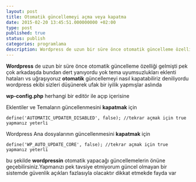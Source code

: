 ```yaml
---
layout: post
title: Otomatik güncellemeyi açma veya kapatma
date: 2015-02-20 13:45:51.000000000 +02:00
type: post
published: true
status: publish
categories: programlama
description: Wordpress de uzun bir süre önce otomatik güncelleme özelliği gelmişti pek çok arkadaşda bundan dert yanıyordu yok tema uyumsuzlukları eklenti
---
```

**Wordpress** de uzun bir süre önce otomatik güncelleme özelliği gelmişti pek çok arkadaşda bundan dert yanıyordu yok tema uyumsuzlukları eklenti hataları vs uğraşıyoruz **otomatik** güncellemeyi nasıl kapatabiliriz deniliyordu wordpress ekibi sizleri düşünerek ufak bir iyilik yapmışlar aslında

**wp-config.php** herhangi bir editör ile açıp içerisine

Eklentiler ve Temaların güncellenmesini **kapatmak** için

    define('AUTOMATIC_UPDATER_DISABLED', false); //tekrar açmak için true yapmanız yeterli

Wordpress Ana dosyalarının güncellenmesini **kapatmak** için

    define('WP_AUTO_UPDATE_CORE', false); //tekrar açmak için true yapmanız yeterli

bu şekilde **wordpressin** otomatik yapacağı güncellemelerin önüne geçebilirsiniz.Yapmanızı pek tavsiye etmiyorum güncel olmayan bir sistemde güvenlik açıkları fazlasıyla olacaktır dikkat etmekde fayda var
